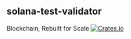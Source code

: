 solana-test-validator
----------
Blockchain, Rebuilt for Scale
[![Crates.io](https://img.shields.io/crates/v/solana-test-validator.svg)](https://crates.io/crates/solana-test-validator)